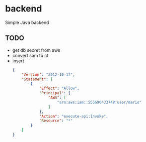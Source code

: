 # backend

Simple Java backend


## TODO

- get db secret from aws
- convert sam to cf
- insert
    ```json
    {
        "Version": "2012-10-17",
        "Statement": [
            {
                "Effect": "Allow",
                "Principal": {
                    "AWS": [
                        "arn:aws:iam::555690433748:user/mario"
                    ]
                },
                "Action": "execute-api:Invoke",
                "Resource": "*"
            }
        ]
    }
    ```